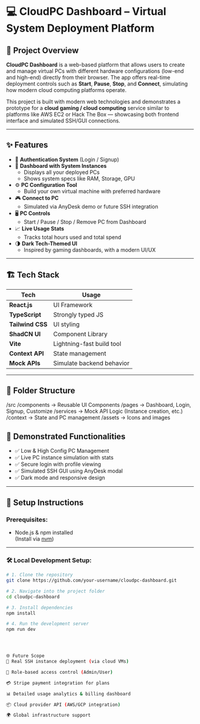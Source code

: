 # 💻 CloudPC Dashboard – Virtual System Deployment Platform

## 🚀 Project Overview

**CloudPC Dashboard** is a web-based platform that allows users to create and manage virtual PCs with different hardware configurations (low-end and high-end) directly from their browser. The app offers real-time deployment controls such as **Start**, **Pause**, **Stop**, and **Connect**, simulating how modern cloud computing platforms operate.

This project is built with modern web technologies and demonstrates a prototype for a **cloud gaming / cloud computing** service similar to platforms like AWS EC2 or Hack The Box — showcasing both frontend interface and simulated SSH/GUI connections.

---

## ✨ Features

- 🔐 **Authentication System** (Login / Signup)
- 📂 **Dashboard with System Instances**
  - Displays all your deployed PCs
  - Shows system specs like RAM, Storage, GPU
- ⚙️ **PC Configuration Tool**
  - Build your own virtual machine with preferred hardware
- 🎮 **Connect to PC**
  - Simulated via AnyDesk demo or future SSH integration
- 🖥️ **PC Controls**
  - Start / Pause / Stop / Remove PC from Dashboard
- 📈 **Live Usage Stats**
  - Tracks total hours used and total spend
- 🌗 **Dark Tech-Themed UI**
  - Inspired by gaming dashboards, with a modern UI/UX

---

## 🏗️ Tech Stack

| Tech          | Usage                     |
|---------------|---------------------------|
| **React.js**  | UI Framework              |
| **TypeScript**| Strongly typed JS         |
| **Tailwind CSS** | UI styling             |
| **ShadCN UI** | Component Library         |
| **Vite**      | Lightning-fast build tool |
| **Context API** | State management        |
| **Mock APIs** | Simulate backend behavior |

---

## 📁 Folder Structure
/src
/components → Reusable UI Components
/pages → Dashboard, Login, Signup, Customize
/services → Mock API Logic (Instance creation, etc.)
/context → State and PC management
/assets → Icons and images



## 🧪 Demonstrated Functionalities

- ✅ Low & High Config PC Management
- ✅ Live PC instance simulation with stats
- ✅ Secure login with profile viewing
- ✅ Simulated SSH GUI using AnyDesk modal
- ✅ Dark mode and responsive design

---

## 🔧 Setup Instructions

### Prerequisites:
- Node.js & npm installed  
  (Install via [nvm](https://github.com/nvm-sh/nvm))

---

### 🛠️ Local Development Setup:

```bash
# 1. Clone the repository
git clone https://github.com/your-username/cloudpc-dashboard.git

# 2. Navigate into the project folder
cd cloudpc-dashboard

# 3. Install dependencies
npm install

# 4. Run the development server
npm run dev




🌐 Future Scope
🔐 Real SSH instance deployment (via cloud VMs)

🧠 Role-based access control (Admin/User)

💳 Stripe payment integration for plans

📊 Detailed usage analytics & billing dashboard

📦 Cloud provider API (AWS/GCP integration)

🌍 Global infrastructure support



